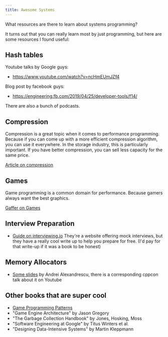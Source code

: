 ```yaml
---
title: Awesome Systems
---
```


What resources are there to learn about systems programming?

It turns out that you can really learn most by just programming, but here are some resources I found useful:

## Hash tables

Youtube talks by Google guys:

- https://www.youtube.com/watch?v=ncHmEUmJZf4

Blog post by facebook guys:

- https://engineering.fb.com/2019/04/25/developer-tools/f14/ 

There are also a bunch of podcasts.

## Compression

Compression is a great topic when it comes to performance programming. Because
if you can come up with a more efficient compression algorithm, you can use it
everywhere. In the storage industry, this is particularly important. If you
have better compression, you can sell less capacity for the same price.

[Article on compression](https://glinscott.github.io/lz/index.html)

## Games

Game programming is a common domain for performance. Because gamers
always want the best graphics.

[Gaffer on Games](https://gafferongames.com/)

## Interview Preparation

- [Guide on interviewing.io](https://interviewing.io/guides/system-design-interview)
    They're a website offering mock interviews, but they have a really cool write up to help you prepare for free. (I'd pay for that write-up if it was a book to be honest)

## Memory Allocators

- [Some slides](https://github.com/CppCon/CppCon2015/blob/master/Presentations/allocator%20Is%20to%20Allocation%20what%20vector%20Is%20to%20Vexation/allocator%20Is%20to%20Allocation%20what%20vector%20Is%20to%20Vexation%20-%20Andrei%20Alexandrescu%20-%20CppCon%202015.pdf) by Andrei Alexandrescu, there is a corresponding cppcon talk about it on Youtube 

## Other books that are super cool

- [Game Programming Patterns](https://gameprogrammingpatterns.com/)
- "Game Engine Architecture" by Jason Gregory
- "The Garbage Collection Handbook" by Jones, Hosking, Moss
- "Software Engineering at Google" by Titus Winters et al.
- "Designing Data-Intensive Systems" by Martin Kleppmann
